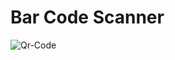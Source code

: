 # Bar Code Scanner

![Qr-Code](https://user-images.githubusercontent.com/84667872/120753435-c76b6500-c528-11eb-88a2-b261213793d9.PNG)
